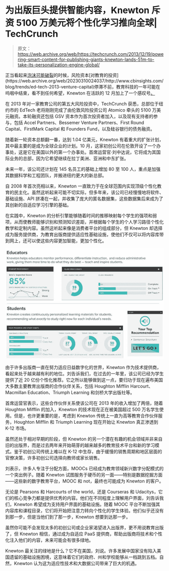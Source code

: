 # 为出版巨头提供智能内容，Knewton 斥资 5100 万美元将个性化学习推向全球| TechCrunch

> 原文：<https://web.archive.org/web/https://techcrunch.com/2013/12/19/powering-smart-content-for-publishing-giants-knewton-lands-51m-to-take-its-personalization-engine-global/>

正当看起来[泡沫可能破裂](https://web.archive.org/web/20230310024037/http://edreach.us/2013/11/11/edtech-hype-bubble/#!)的时候，风险资本[对教育的投资](https://web.archive.org/web/20230310024037/http://www.cbinsights.com/blog/trends/ed-tech-2013-venture-capital)停滞不前，教育科技的一年可能在呜咽中结束，看不到任何希望，Knewton 在活跃的 12 月加上了一个感叹号[。](https://web.archive.org/web/20230310024037/https://www.edsurge.com/financing)

在 2013 年对一家教育公司的第五大风险投资中，TechCrunch 获悉，总部位于纽约市的 EdTech 老将刚刚完成了由伦敦风险投资公司 Atomico 牵头的 5100 万美元融资。本轮融资还包括 GSV 资本作为首次投资者加入，以及现有支持者的参与，包括 Accel Partners、Bessemer Venture Partners、First Round Capital、FirstMark Capital 和 Founders Fund，以及硅谷银行的债务融资。

随着新一轮资本总额翻一番，达到 1.04 亿美元，Knewton 有着重大的扩张计划，其中最主要的是成为全球企业的计划。10 月，这家初创公司在伦敦开设了一个办事处，这是它在美国以外的第一个办事处。首席运营官·刘中达说，它将成为其国际业务的总部，因为它希望继续在拉丁美洲、亚洲和中东扩张。

未来一年，该公司还计划在 145 名员工的基础上增加 80 至 100 人，重点是加强其数据科学和工程团队，并搬进纽约更大的新总部。

自 2008 年首次亮相以来，Knewton 一直致力于在全球范围内实现顶级个性化教育的民主化。虽然这听起来可能不切实际，但多年来，该公司已经慢慢地将软件、基础设施、API 拼凑在一起，并收集了庞大的匿名数据集，这些数据集后来成为了其创新的自适应学习引擎的基础。

在实践中，Knewton 的分析引擎能够随着时间的推移映射每个学生的强项和弱项，从而使教师能够识别和预测知识差距，并根据每个学生的个人学习路径个性化教学和定制内容。虽然这听起来像是消费者平台的组成部分，但 Knewton 却选择成为服务提供商，为教育出版商提供适应性基础设施，使他们不仅可以将内容库带到网上，还可以使这些内容更加智能，更加个性化。

![Screen Shot 2013-12-19 at 4.56.34 PM](img/c3fe951526b2dbec4fd0dcb8a078fdc4.png)

由于许多出版商一直在努力适应日益数字化的世界，Knewton 作为技术提供商，看起来处于越来越有利的地位。刘告诉我们，在过去的一年里，该公司已经为学生提供了近 20 亿份个性化推荐。它之所以能够做到这一点，要归功于现在遍布美国大多数主要教育出版商的合作伙伴关系，包括 Houghton Mifflin Harcourt、Macmillan Education、Triumph Learning 和剑桥大学出版社等。

首席运营官表示，这些合作伙伴关系使该公司在 2013 年的收入增加了两倍，随着 Houghton Mifflin 的加入，Knewton 的技术现在正在被美国超过 500 万名学生使用。但是，也许更重要的是，考虑到 Knewton 传统上一直为高等教育合作伙伴服务，Houghton Mifflin 和 Triumph Learning 现在开始让 Knewton 真正渗透到 K-12 市场。

虽然还处于相对早期的阶段，但 Knewton 的另一个潜在有趣的机会领域并非来自旧的出版界，而是过去两年来开始萌芽的越来越多的教育技术平台和新的学习模式。鉴于初创公司传统上难以在 K-12 中生存，由于缓慢的销售周期和地区层面的官僚决策，许多初创公司选择向教师或家长销售。

刘表示，许多人专注于分配方面，MOOCs 已经成为教育领域新兴数字分配模式的一个突出例子。随着 Knewton 试图服务于硬币的另一面——特别是数据挖掘方面——这些新的数字教育平台，MOOC 和 not，最终也可能成为 Knewton 的客户。

无论是 Pearsons 和 Harcourts of the world，还是 Courseras 和 Udacitys，它们的核心竞争力都是提供优秀的内容。他们在不同程度上理解用户界面，刘告诉我们，Knewton 希望成为支持用户界面的基础设施。随着 MOOC 平台不断加强其内容库和课程目录，它们将开始把注意力转向个性化的学生体验。他们似乎还没有到那一步，但是当他们到了那一步，Knewton 想要到达那一步。

虽然你可能不会发现太多的初创公司或企业家渴望进入出版界，更不用说教育出版了，但 Knewton 相信，通过成为自适应 PaaS 提供商，帮助出版商将技术和个性化注入他们的内容，未来可能会有很多绿地。

Knewton 最关注的绿地是什么？它不在美国，刘说。许多发展中国家没有陷入美国遗留的基础设施困境，这意味着它们的政府、州和学校能够从一档跳到五档。自然，Knewton 认为这为适应性技术和大数据公司带来了巨大的机遇。